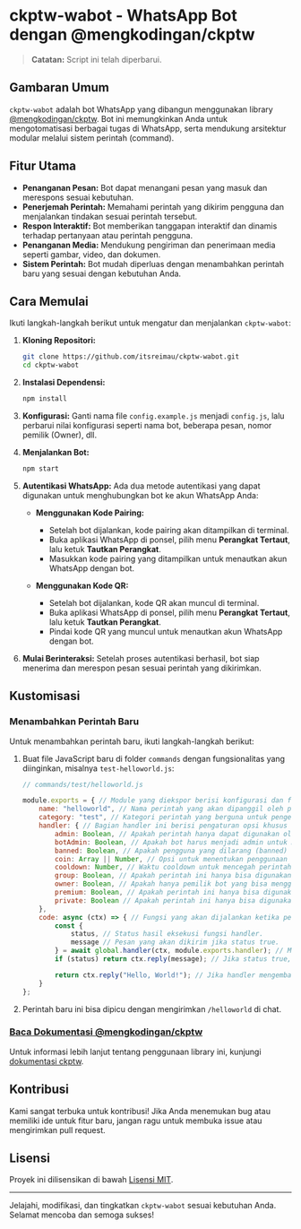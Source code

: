 # ckptw-wabot - WhatsApp Bot dengan @mengkodingan/ckptw

> **Catatan:** Script ini telah diperbarui.

## Gambaran Umum

`ckptw-wabot` adalah bot WhatsApp yang dibangun menggunakan library [@mengkodingan/ckptw](https://ckptw.mengkodingan.my.id/). Bot ini memungkinkan Anda untuk mengotomatisasi berbagai tugas di WhatsApp, serta mendukung arsitektur modular melalui sistem perintah (command).

## Fitur Utama

- **Penanganan Pesan:** Bot dapat menangani pesan yang masuk dan merespons sesuai kebutuhan.
- **Penerjemah Perintah:** Memahami perintah yang dikirim pengguna dan menjalankan tindakan sesuai perintah tersebut.
- **Respon Interaktif:** Bot memberikan tanggapan interaktif dan dinamis terhadap pertanyaan atau perintah pengguna.
- **Penanganan Media:** Mendukung pengiriman dan penerimaan media seperti gambar, video, dan dokumen.
- **Sistem Perintah:** Bot mudah diperluas dengan menambahkan perintah baru yang sesuai dengan kebutuhan Anda.

## Cara Memulai

Ikuti langkah-langkah berikut untuk mengatur dan menjalankan `ckptw-wabot`:

1. **Kloning Repositori:**
   ```bash
   git clone https://github.com/itsreimau/ckptw-wabot.git
   cd ckptw-wabot
   ```

2. **Instalasi Dependensi:**
   ```bash
   npm install
   ```

3. **Konfigurasi:**
   Ganti nama file `config.example.js` menjadi `config.js`, lalu perbarui nilai konfigurasi seperti nama bot, beberapa pesan, nomor pemilik (Owner), dll.

4. **Menjalankan Bot:**
   ```bash
   npm start
   ```

5. **Autentikasi WhatsApp:**
   Ada dua metode autentikasi yang dapat digunakan untuk menghubungkan bot ke akun WhatsApp Anda:

   - **Menggunakan Kode Pairing:**
     - Setelah bot dijalankan, kode pairing akan ditampilkan di terminal.
     - Buka aplikasi WhatsApp di ponsel, pilih menu **Perangkat Tertaut**, lalu ketuk **Tautkan Perangkat**.
     - Masukkan kode pairing yang ditampilkan untuk menautkan akun WhatsApp dengan bot.

   - **Menggunakan Kode QR:**
     - Setelah bot dijalankan, kode QR akan muncul di terminal.
     - Buka aplikasi WhatsApp di ponsel, pilih menu **Perangkat Tertaut**, lalu ketuk **Tautkan Perangkat**.
     - Pindai kode QR yang muncul untuk menautkan akun WhatsApp dengan bot.

6. **Mulai Berinteraksi:**
   Setelah proses autentikasi berhasil, bot siap menerima dan merespon pesan sesuai perintah yang dikirimkan.

## Kustomisasi

### Menambahkan Perintah Baru

Untuk menambahkan perintah baru, ikuti langkah-langkah berikut:

1. Buat file JavaScript baru di folder `commands` dengan fungsionalitas yang diinginkan, misalnya `test-helloworld.js`:

   ```javascript
   // commands/test/helloworld.js

   module.exports = { // Module yang diekspor berisi konfigurasi dan fungsi untuk perintah "helloworld".
       name: "helloworld", // Nama perintah yang akan dipanggil oleh pengguna.
       category: "test", // Kategori perintah yang berguna untuk pengelompokan atau filter perintah.
       handler: { // Bagian handler ini berisi pengaturan opsi khusus untuk perintah.
           admin: Boolean, // Apakah perintah hanya dapat digunakan oleh admin grup (true/false).
           botAdmin: Boolean, // Apakah bot harus menjadi admin untuk menjalankan perintah ini (true/false).
           banned: Boolean, // Apakah pengguna yang dilarang (banned) tidak bisa menggunakan perintah ini (true/false).
           coin: Array || Number, // Opsi untuk menentukan penggunaan koin, bisa berupa array atau jumlah tertentu (Array atau Number).
           cooldown: Number, // Waktu cooldown untuk mencegah perintah digunakan secara berulang dalam waktu singkat (dalam hitungan detik).
           group: Boolean, // Apakah perintah ini hanya bisa digunakan di dalam grup (true/false).
           owner: Boolean, // Apakah hanya pemilik bot yang bisa menggunakan perintah ini (true/false).
           premium: Boolean, // Apakah perintah ini hanya bisa digunakan oleh pengguna premium (true/false).
           private: Boolean // Apakah perintah ini hanya bisa digunakan dalam chat privat (true/false).
       },
       code: async (ctx) => { // Fungsi yang akan dijalankan ketika perintah ini dieksekusi.
           const {
               status, // Status hasil eksekusi fungsi handler.
               message // Pesan yang akan dikirim jika status true.
           } = await global.handler(ctx, module.exports.handler); // Memanggil fungsi handler global untuk memeriksa syarat-syarat dalam handler.
           if (status) return ctx.reply(message); // Jika status true, maka kirim pesan.

           return ctx.reply("Hello, World!"); // Jika handler mengembalikan status false atau handler tidak dicek, maka kirimkan pesan "Hello, World!".
       }
   };
   ```

2. Perintah baru ini bisa dipicu dengan mengirimkan `/helloworld` di chat.

### [Baca Dokumentasi @mengkodingan/ckptw](https://ckptw.mengkodingan.my.id/)

Untuk informasi lebih lanjut tentang penggunaan library ini, kunjungi [dokumentasi ckptw](https://ckptw.mengkodingan.my.id/).

## Kontribusi

Kami sangat terbuka untuk kontribusi! Jika Anda menemukan bug atau memiliki ide untuk fitur baru, jangan ragu untuk membuka issue atau mengirimkan pull request.

## Lisensi

Proyek ini dilisensikan di bawah [Lisensi MIT](LICENSE).

---

Jelajahi, modifikasi, dan tingkatkan `ckptw-wabot` sesuai kebutuhan Anda. Selamat mencoba dan semoga sukses!